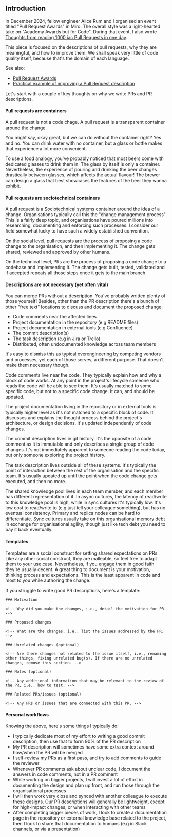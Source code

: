 ## Introduction
In December 2024, fellow engineer Alice Rum and I organised an event titled "Pull Request Awards" in Miro. The overall style was a light-hearted take on "Academy Awards but for Code". During that event, I also wrote [Thoughts from reading 1000 iac Pull Requests in one day](Thoughts%20from%20reading%201000%20iac%20Pull%20Requests%20in%20one%20day.md). 

This piece is focused on the descriptions of pull requests, why they are meaningful, and how to improve them. We shall speak very little of code quality itself, because that's the domain of each language. 

See also:
* [Pull Request Awards](Pull%20Request%20Awards.md)
* [Practical example of improving a Pull Request description](Practical%20example%20of%20improving%20a%20Pull%20Request%20description.md)

Let's start with a couple of key thoughts on why we write PRs and PR descriptions.

#### Pull requests are containers
A pull request is not a code chage. A pull request is a transparent container around the change.

You might say, okay great, but we can do without the container right? Yes and no. You can drink water with no container, but a glass or bottle makes that experience a lot more convenient. 

To use a food analogy, you've probably noticed that most beers come with dedicated glasses to drink them in. The glass by itself is only a container. Nevertheless, the experience of pouring and drinking the beer changes drastically between glasses, which affects the actual flavour! The brewer can design a glass that best showcases the features of the beer they wanna exhibit.

#### Pull requests are sociotechnical containers
A pull request is a [Sociotechnical systems](Sociotechnical%20systems.md) container around the idea of a change. Organisations typically call this the "change management process". This is a fairly deep topic, and organisations have poured millions into researching, documenting and enforcing such processes. I consider our field somewhat lucky to have such a widely established convention.

On the social level, pull requests are the process of proposing a code change to the organisation, and then implementing it. The change gets shared, reviewed and approved by other humans.

On the technical level, PRs are the process of proposing a code change to a codebase and implementing it. The change gets built, tested, validated and if accepted repeats all those steps once it gets to the main branch.

#### Descriptions are not necessary (yet often vital)
You can merge PRs without a description. You've probably written plenty of those yourself! Besides, other than the PR description there's a bunch of other "free text" locations to discuss and document the proposed change:
* Code comments near the affected lines
* Project documentation in the repository (e.g README files)
* Project documentation in external tools (e.g Confluence)
* The commit description(s)
* The task description (e.g in Jira or Trello)
* Distributed, often undocumented knowledge across team members

It's easy to dismiss this as typical overengineering by competing vendors and processes, yet each of those serves, a different purpose. That doesn't make them necessary though.

Code comments live near the code. They typically explain how and why a block of code works. At any point in the project's lifecycle someone who reads the code will be able to see them. It's usually matched to some specific code, but not to a specific code change. It can, and should be updated.

The project documentation living in the repository or in external tools is typically higher level as it's not matched to a specific block of code. It discusses and explains the thought process behind the project's architecture, or design decisions. It's updated independently of code changes.

The commit description lives in git history. It's the opposite of a code comment as it is immutable and only describes a single group of code changes. It's not immediately apparent to someone reading the code today, but only someone exploring the project history. 

The task description lives outside all of these systems. It's typically the point of interaction between the rest of the organisation and the specific team. It's usually updated up until the point when the code change gets executed, and then no more.

The shared knowledge pool lives in each team member, and each member has different representation of it. In async cultures, the latency of read/write to this knowledge pool is high, while in sync cultures it's typically low. It's low cost to read/write to (e.g just tell your colleague something), but has no eventual consistency. Primary and replica nodes can be hard to differentiate. Sync cultures usually take on this organisational memory debt in exchange for organisational agility, though just like tech debt you need to pay it back eventually.

#### Templates
Templates are a social construct for setting shared expectations on PRs. Like any other social construct, they are malleable, so feel free to adapt them to your use case. Nevertheless, if you engage them in good faith they're usually decent. A great thing to document is your motivation, thinking process and expectations. This is the least apparent in code and most to you while authoring the change.

If you struggle to write good PR descriptions, here's a template: 
```
### Motivation

<!-- Why did you make the changes, i.e., detail the motivation for PR. -->

### Proposed changes

<!-- What are the changes, i.e., list the issues addressed by the PR. -->

### Unrelated changes (optional)

<!-- Are there changes not related to the issue itself, i.e., renaming other things, fixing unrelated bug(s). If there are no unrelated changes, remove this section. -->

### Notes (optional)

<!-- Any additional information that may be relevant to the review of the PR, i.e., how to test. -->

### Related PRs/issues (optional)

<!-- Any PRs or issues that are connected with this PR. -->
```

#### Personal workflows
Knowing the above, here's some things I typically do:
* I typically dedicate most of my effort to writing a good commit description, then use that to form 90% of the PR description
* My PR description will sometimes have some extra context around how/when the PR will be merged
* I self-review my PRs as a first pass, and try to add comments to guide the reviewer
* Whenever PR comments ask about unclear code, I document the answers in code comments, not in a PR comment
* While working on bigger projects, I will invest a lot of effort in documenting the design and plan up front, and run those through the organisational processes
* I will then work very close and synced with another colleague to execute these designs. Our PR descriptions will generally be lightweight, except for high-impact changes, or when interacting with other teams
* After completing bigger pieces of work, I look to create a documentation page in the repository or external knowledge base related to the project, then I look to share that documentation to humans (e.g in Slack channels, or via a presentation)
